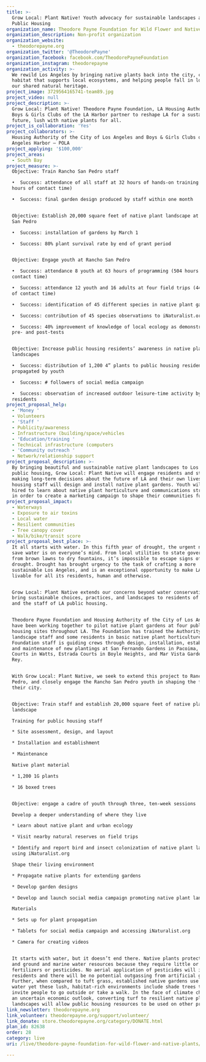 ```yaml
---
title: >-
  Grow Local: Plant Native! Youth advocacy for sustainable landscapes at LA
  Public Housing 
organization_name: Theodore Payne Foundation for Wild Flower and Native Plants
organization_description: Non-profit organization
organization_website:
  - theodorepayne.org
organization_twitter: '@TheodorePayne'
organization_facebook: facebook.com/TheodorePayneFoundation
organization_instagram: theodorepayne
organization_activity: >-
  We rewild Los Angeles by bringing native plants back into the city, creating
  habitat that supports local ecosystems, and helping people fall in love with
  our shared natural heritage.
project_image: 3729564165741-team89.jpg
project_video: null
project_description: >-
  Grow Local: Plant Native! Theodore Payne Foundation, LA Housing Authority and
  Boys & Girls Clubs of the LA Harbor partner to reshape LA for a sustainable
  future, lush with native plants for all.
project_is_collaboration: 'Yes'
project_collaborators: >-
  Housing Authority of the City of Los Angeles and Boys & Girls Clubs of the Los
  Angeles Harbor – POLA
project_applying: '$100,000'
project_areas:
  - South Bay
project_measure: >-
  Objective: Train Rancho San Pedro staff 

  •  Success: attendance of all staff at 32 hours of hands-on training (192
  hours of contact time)

  •  Success: final garden design produced by staff within one month


  Objective: Establish 20,000 square feet of native plant landscape at Rancho
  San Pedro

  •  Success: installation of gardens by March 1

  •  Success: 80% plant survival rate by end of grant period


  Objective: Engage youth at Rancho San Pedro 

  •  Success: attendance 8 youth at 63 hours of programming (504 hours of
  contact time)

  •  Success: attendance 12 youth and 16 adults at four field trips (448 hours
  of contact time)

  •  Success: identification of 45 different species in native plant gardens

  •  Success: contribution of 45 species observations to iNaturalist.org 

  •  Success: 40% improvement of knowledge of local ecology as demonstrated on
  pre- and post-tests


  Objective: Increase public housing residents’ awareness in native plant
  landscapes

  •  Success: distribution of 1,200 4” plants to public housing residents,
  propagated by youth

  •  Success: # followers of social media campaign 

  •  Success: observation of increased outdoor leisure-time activity by
  residents
project_proposal_help:
  - 'Money '
  - Volunteers
  - 'Staff '
  - Publicity/awareness
  - Infrastructure (building/space/vehicles
  - 'Education/training '
  - Technical infrastructure (computers
  - 'Community outreach '
  - Network/relationship support
project_proposal_description: >-
  By bringing beautiful and sustainable native plant landscapes to Los Angeles
  public housing, Grow Local: Plant Native will engage residents and staff in
  making long-term decisions about the future of LA and their own lives. Public
  housing staff will design and install native plant gardens. Youth will be
  hired to learn about native plant horticulture and communications strategies
  in order to create a marketing campaign to shape their communities future.
project_proposal_impact:
  - Waterways
  - Exposure to air toxins
  - Local water
  - Resilient communities
  - Tree canopy cover
  - Walk/bike/transit score
project_proposal_best_place: >-
  It all starts with water. In this fifth year of drought, the urgent need to
  save water is on everyone’s mind. From local utilities to state government,
  from brown lawns to dry fountains, it’s impossible to escape signs of the
  drought. Drought has brought urgency to the task of crafting a more
  sustainable Los Angeles, and is an exceptional opportunity to make LA more
  livable for all its residents, human and otherwise. 


  Grow Local: Plant Native extends our concerns beyond water conservation, to
  bring sustainable choices, practices, and landscapes to residents of all ages
  and the staff of LA public housing. 


  Theodore Payne Foundation and Housing Authority of the City of Los Angeles
  have been working together to pilot native plant gardens at four public
  housing sites throughout LA. The Foundation has trained the Authority’s
  landscape staff and some residents in basic native plant horticulture.
  Foundation staff is guiding crews through design, installation, establishment,
  and maintenance of new plantings at San Fernando Gardens in Pacoima, Imperial
  Courts in Watts, Estrada Courts in Boyle Heights, and Mar Vista Gardens in Del
  Rey.


  With Grow Local: Plant Native, we seek to extend this project to Rancho San
  Pedro, and closely engage the Rancho San Pedro youth in shaping the future of
  their city.


  Objective: Train staff and establish 20,000 square feet of native plant
  landscape 

  Training for public housing staff 

  * Site assessment, design, and layout

  * Installation and establishment

  * Maintenance 

  Native plant material

  * 1,200 1G plants

  * 16 boxed trees


  Objective: engage a cadre of youth through three, ten-week sessions

  Develop a deeper understanding of where they live

  * Learn about native plant and urban ecology

  * Visit nearby natural reserves on field trips

  * Identify and report bird and insect colonization of native plant landscapes
  using iNaturalist.org

  Shape their living environment

  * Propagate native plants for extending gardens

  * Develop garden designs

  * Develop and launch social media campaign promoting native plant landscapes

  Materials 

  * Sets up for plant propagation 

  * Tablets for social media campaign and accessing iNaturalist.org

  * Camera for creating videos


  It starts with water, but it doesn’t end there. Native plants protect the air,
  and ground and marine water resources because they require little or no
  fertilizers or pesticides. No aerial application of pesticides will impact
  residents and there will be no potential outgassing from artificial grass.
  Further, when compared to tuft grass, established native gardens use 80% less
  water yet these lush, habitat-rich environments include shade trees that
  invite people to go outside or take a walk. In the face of climate change and
  an uncertain economic outlook, converting turf to resilient native plant
  landscapes will allow public housing resources to be used on other priorities.
link_newsletter: theodorepayne.org
link_volunteer: theodorepayne.org/support/volunteer/
link_donate: store.theodorepayne.org/category/DONATE.html
plan_id: 82638
order: 28
category: live
uri: /live/theodore-payne-foundation-for-wild-flower-and-native-plants/

---
```

